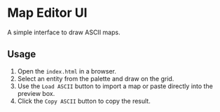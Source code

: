 # Map Editor UI

A simple interface to draw ASCII maps.

## Usage

1. Open the `index.html` in a browser.
2. Select an entity from the palette and draw on the grid.
3. Use the `Load ASCII` button to import a map or paste directly into the preview box.
4. Click the `Copy ASCII` button to copy the result.
